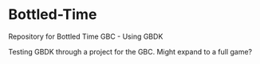 # Bottled-Time
Repository for Bottled Time GBC - Using GBDK

Testing GBDK through a project for the GBC. Might expand to a full game?
